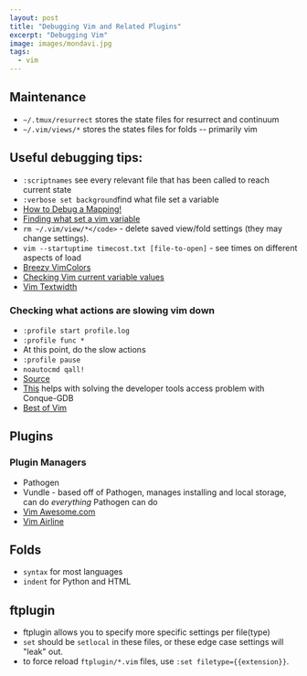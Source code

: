 ```yaml
---
layout: post
title: "Debugging Vim and Related Plugins"
excerpt: "Debugging Vim"
image: images/mondavi.jpg
tags: 
  - vim
---
```


## Maintenance
* `~/.tmux/resurrect` stores the state files for resurrect and continuum
* `~/.vim/views/*` stores the states files for folds -- primarily vim

## Useful debugging tips:
* `:scriptnames` see every relevant file that has been called to reach current state
* `:verbose set background`find what file set a variable
* <a href="http://vi.stackexchange.com/questions/7722/how-to-debug-a-mapping" target="_blank">How to Debug a Mapping!</a>
* <a href="http://stackoverflow.com/questions/3495124/not-reading-vimrc" target="_blank">Finding what set a vim variable</a>
* `rm ~/.vim/view/*</code>` - delete saved view/fold settings (they may change settings).
* `vim --startuptime timecost.txt [file-to-open]` - see times on different aspects of load
* <a href="http://vimcolors.com/621/breezy/dark" target="_blank">Breezy VimColors</a>
* <a href="https://www.cs.swarthmore.edu/help/vim/variables.html" target="_blank">Checking Vim current variable values</a>
* <a href="http://blog.ezyang.com/2010/03/vim-textwidth/" target="_blank">Vim Textwidth</a>

### Checking what actions are slowing vim down
* `:profile start profile.log`
* `:profile func *`
* At this point, do the slow actions
* <code>:profile pause</code>
* <code>noautocmd qall!</code>
* <a href="http://stackoverflow.com/questions/12213597/how-to-see-which-plugins-are-making-vim-slow" target="_blank">Source</a>
* <a href="http://stackoverflow.com/questions/20988343/alert-developer-tools-access-needs-to-take-control-of-another-process-for-debugg" target="_blank">This</a> helps with solving the developer tools access problem with Conque-GDB
* <a href="http://www.bestofvim.com" target="_blank">Best of Vim</a>

## Plugins
### Plugin Managers
* Pathogen 
* Vundle - based off of Pathogen, manages installing and local storage, can do *everything* Pathogen can do
* <a href="http://vimawesome.com" target="_blank">Vim Awesome.com</a>
* <a href="https://github.com/vim-airline/vim-airline" target="_blank">Vim Airline</a>

## Folds
* `syntax` for most languages
* `indent` for Python and HTML

## ftplugin
* ftplugin allows you to specify more specific settings per file(type)
* `set` should be `setlocal` in these files, or these edge case settings will "leak" out.
* to force reload `ftplugin/*.vim` files, use `:set filetype={{extension}}`.
